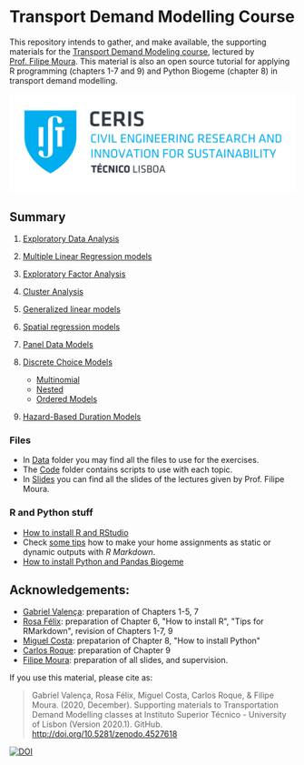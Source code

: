 Transport Demand Modelling Course
================

This repository intends to gather, and make available, the supporting materials for the [Transport Demand Modeling course](https://fenix.tecnico.ulisboa.pt/disciplinas/MPTra/2020-2021/1-semestre/materiais-de-apoio), lectured by [Prof. Filipe Moura](https://ushift.tecnico.ulisboa.pt/team-filipe-moura/). This material is also an open source tutorial for applying R programming (chapters 1-7 and 9) and Python Biogeme (chapter 8) in transport demand modelling.

![](README_files/CERIS_PT.jpg)

## Summary

1.  [Exploratory Data Analysis](1-ExploratoryDataAnalysis.md)

2.  [Multiple Linear Regression models](2-MultipleLinearRegression.md)

3.  [Exploratory Factor Analysis](3-FactorAnalysis.md)

4.  [Cluster Analysis](4-ClusterAnalysis.md)

5.  [Generalized linear models](5-GeneralizedLinearModels.md)

6.  [Spatial regression models](6-SpatialModels.md)

7.  [Panel Data Models](7-PanelModels.md)

8.  [Discrete Choice Models](8-DiscreteChoiceModels/)
    
      - [Multinomial](8-DiscreteChoiceModels/8.1-MultinomialLogitAndProbitModels/)
      - [Nested](8-DiscreteChoiceModels/8.2-NestedLogitModels/)
      - [Ordered Models](8-DiscreteChoiceModels/8.3-OrderedLogitModels/)

9.  [Hazard-Based Duration Models](9-HazardBasedModels.md)

### Files

  - In [Data](Data/) folder you may find all the files to use for the exercises.  
  - The [Code](Code/) folder contains scripts to use with each topic.
  - In [Slides](Slides/Slides.md) you can find all the slides of the lectures given by Prof. Filipe Moura.

### R and Python stuff

  - [How to install R and RStudio](0-InstallR.md)
  - Check [some tips](RMarkdownReports.md) how to make your home assignments as static or dynamic outputs with *R Markdown*.
  - [How to install Python and Pandas Biogeme](0-Install/python_and_biogeme_windows.md)
  
## Acknowledgements:

* [Gabriel Valença](https://ushift.tecnico.ulisboa.pt/team-gabriel-valenca/): preparation of Chapters 1-5, 7
* [Rosa Félix](https://ushift.tecnico.ulisboa.pt/team-rosa-felix/): preparation of Chapter 6, "How to install R", "Tips for RMarkdown", revision of Chapters 1-7, 9
* [Miguel Costa](https://ushift.tecnico.ulisboa.pt/team-miguel-costa/): prepatarion of Chapter 8, "How to install Python"
* [Carlos Roque](https://ushift.tecnico.ulisboa.pt/team-carlos-roque/): preparation of Chapter 9
* [Filipe Moura](https://ushift.tecnico.ulisboa.pt/team-filipe-moura/): preparation of all slides, and supervision.

If you use this material, please cite as:

> Gabriel Valença, Rosa Félix, Miguel Costa, Carlos Roque, & Filipe Moura. (2020, December). Supporting materials to Transportation Demand Modelling classes at Instituto Superior Técnico - University of Lisbon (Version 2020.1). GitHub. http://doi.org/10.5281/zenodo.4527618 

[![DOI](https://zenodo.org/badge/DOI/10.5281/zenodo.4527618.svg)](https://doi.org/10.5281/zenodo.4527617)
